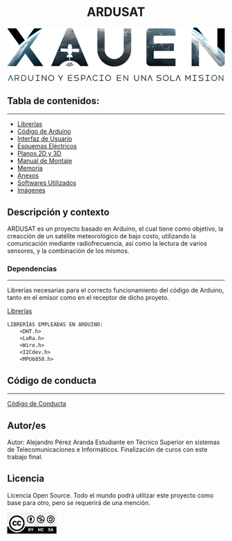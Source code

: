 <h1 align="center"> ARDUSAT</h1>

<div style="text-align:center">
  <img src="./Imagenes_Recursos/ESPACIO.jpg" />
</div>


## Tabla de contenidos:
---

- [Librerías](#Librerías)
- [Código de Arduino](#Código-de-Arduino)
- [Interfaz de Usuario](#Código-GUI)
- [Esquemas Eléctricos](#Esquemas-Eléctricos)
- [Planos 2D y 3D](#Planos)
- [Manual de Montaje](#Manual-de-Montaje)
- [Memoria](#Memoria)
- [Anexos](#Anexos)
- [Softwares Utilizados](#Programas)
- [Imágenes](#Imágenes)


## Descripción y contexto
ARDUSAT es un proyecto basado en Arduino, el cual tiene como objetivo, la creacción de un satélite meteorológico de bajo costo, utilizando la comunicación mediante radiofrecuencia, así como la lectura de varios sensores, y la combinación de los mismos.


### Dependencias
---
Librerías necesarias para el correcto funcionamiento del código de Arduino, tanto en el emisor como en el receptor de dicho proyeto.

[Librerías](#Librerías)

    LIBRERÍAS EMPLEADAS EN ARDUINO:
        <DHT.h>
        <LoRa.h>
        <Wire.h>
        <I2Cdev.h>
        <MPU6050.h>



## Código de conducta 
---
[Código de Conducta](#CODE-OF-CONDUCT.md)

## Autor/es
Autor: Alejandro Pérez Aranda
Estudiante en Técnico Superior en sistemas de Telecomunicaciones e Informáticos.
Finalización de curos con este trabajo final.


## Licencia 
Licencia Open Source.
Todo el mundo podrá utilizar este proyecto como base para otro, pero se requerirá de una mención.

![CC](./Imagenes_Recursos/CC-BY-NC-SA-4.0.jpg)
